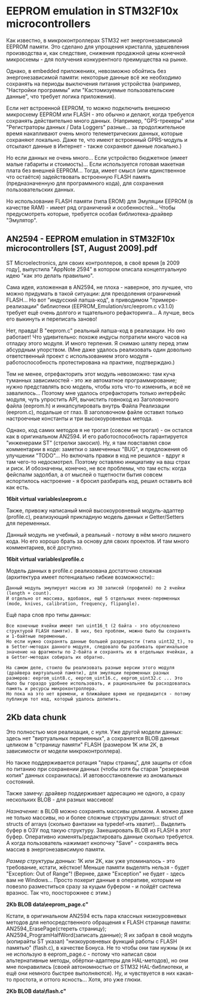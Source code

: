 EEPROM emulation in STM32F10x microcontrollers
==============================================

Как известно, в микроконтроллерах STM32 нет энергонезависимой EEPROM памяти. Это сделано для упрощения кристалла, удешевления производства и, как следствие, снижения продажной цены конечной микросхемы - для получения конкурентного преимущества на рынке.

Однако, в embedded приложениях, невозможно обойтись без энергонезависимой памяти: некоторые данные всё же необходимо сохранять на периоды выключения питания устройства (например, "Настройки программы" или "Кастомизуемые пользовательские данные", что требует логика приложения).

Если нет встроенной EEPROM, то можно подключить внешнюю микросхему EEPROM или FLASH - это обычно и делают, когда требуется сохранять действительно много данных. (Например, "GPS-трекеры" или "Регистраторы данных / Data Loggers" разные... за продолжительное время накапливают очень много телеметрических данных, которые сохраняют локально. Даже те, что имеют встроенный GPRS-модуль и отсылают данные в Интернет - также сохраняют данные локально.)

Но если данных не очень много... Если устройство бюджетное (имеет малые габариты и стоимость)... Если используется готовая макетная плата без внешней EEPROM... Тогда, имеет смысл (или единственное что остаётся) задействовать встроенную FLASH память (предназначенную для программного кода), для сохранения пользовательских данных.

Но использование FLASH памяти (типа EROM) для Эмуляции EEPROM (в качестве RAM) - имеет ряд ограничений и особенностей... Чтобы предусмотреть которые, требуется особая библиотека-драйвер "Эмулятор".



AN2594 - EEPROM emulation in STM32F10x microcontrollers [ST, August 2009].pdf
-----------------------------------------------------------------------------

ST Microelectronics, для своих контроллеров, в своё время [в 2009 году], выпустила "AppNote 2594" в котором описала концептуальную идею "как это делать правильно". 

Сама идея, изложенная в AN2594, не плоха - наверное, это лучшее, что можно придумать в такой ситуации: для преодоления ограничений FLASH... Но вот "индусский лапша-код", в приводимом "примере-реализации" библиотеки (EEPROM_Emulation/src/eeprom.c v3.1.0) требует ещё очень долгого и тщательного рефакторинга... А лучше, весь его выкинуть и переписать заново! 

Нет, правда! В "eeprom.c" реальный лапша-код в реализации. Но оно работает! Что удивительно: похоже индусы потратили много часов на отладку этого модуля. И много терпения. Я снимаю шляпу перед этим абсурдным упорством. (Мне даже удалось реализовать один довольно ответственный проект с использованием этого модуля - работоспособность протестирована на практике, подтверждаю.)

Тем не менее, отрефакторить этот модуль невозможно: там куча туманных зависимостей - это же автоматное программирование; нужно представлять всю модель, чтобы хоть что-то изменить, и всё не завалилось... Поэтому мне удалось отрефакторить только интерфейс модуля, чуть упростить API, вычистить говнокод из Заголовочного файла (eeprom.h) и инкапсулировать внутрь Файла Реализации (eeprom.c), подальше от глаз. В заголовочном файле оставил только настроечные константы и три высокоуровневых метода.

Однако, код самих методов я не трогал (совсем не трогал) - он остался как в оригинальном AN2594. И его работоспособность гарантируется "инженерами ST" (стрелки закосил).
Ну, я там повставлял свои комментарии в коде: заметки о замеченных "BUG", и предложения об улучшении "TODO"... Но включать правки в код не решился - вдруг я там чего-то недосмотрел. Поэтому оставляю инициативу на ваш страх и риск. И обозначены, конечно, не все проблемы, что там есть: когда фейспалм задолбал, а от мыслей о тщетности бытия совсем испортилось настроение - я бросил разбирать код, решил оставить всё как есть. 

**16bit virtual variables\eeprom.c**

Также, привожу написаный мной высокоуровневый модуль-адаптер (profile.c), реализующий прикладную модель данных и Getter/Setters для переменных. 

Данный модуль не учебный, а реальный - потому в нём много лишнего кода. Но его хорошо брать за основу для своих проектов. И там много комментариев, всё доступно.

**16bit virtual variables\profile.c**

Модель данных в profile.c реализована достаточно сложная (архитектура имеет потенциально гибкие возможности)::

    Данный модуль эмулирует массив из 30 записей (профилей) по 2 ячейки (length + count). 
    И отдельно от массива, вдобавок, ещё 5 отдельных ячеек-переменных (mode, knives, calibration, frequency, flipangle).

Ещё пара слов про типы данных:

    Все конечные ячейки имеют тип uint16_t (2 байта - это обусловлено структурой FLASH памяти). В них, без проблем, можно было бы сохранять и 1-байтные переменные.
    Но если нужно сохранять данные большей разрядности (типа uint32_t), то в Setter-методах данного модуля, следовало бы разбивать оригинальное значение на фрагменты по 2-байта и сохранять их в отдельных ячейках, а в Getter-методах собирать их обратно.

    На самом деле, стоило бы реализовать разные версии этого модуля (драйвера виртуальной памяти), для эмуляции переменных разных размеров: eeprom_uint8.c, eeprom_uint16.c, eeprom_uint32.c ... Это было бы гораздо удобнее использовать, и рациональнее бы расходовалась память и ресурсы микроконтроллера. 
    Но пока на это нет времени, и ближайшее время не предвидится - потому публикую тот код, который удалось допилить.



2Kb data chunk
--------------

Это полностью моя реализация, с нуля. Уже другой модели данных: здесь нет "виртуальных переменных", а сохраняется BLOB данных целиком в "страницу памяти" FLASH (размером 1K или 2K, в зависимости от модели микроконтроллера).

Но также поддерживается ротация "пары страниц", для защиты от сбоя по питанию при сохранении данных (чтобы хотя бы старая "резервная копия" данных сохранилась). И автовосстановление из аномальных состояний.

Также замечу: драйвер поддерживает адресацию не одного, а сразу нескольких BLOB - для разных массивов!

*Назначение:* в BLOB можно сохранять массивы целиком. А можно даже не только массивы, но и более сложные структуры данных: struct of structs of arrays (сколько фантазии на typedef-ить хватит)... 
Выделить буфер в ОЗУ под такую структуру. Закешировать BLOB из FLASH в этот буфер. Оперативно изменять/редактировать данные сколько требуется. А когда пользователь нажимает кнопочку "Save" - сохранять весь массив в энергонезависимую памяти.

*Размер структуры данных:* 1K или 2K, как уже упоминалось - это требование, кстати, жёсткое! Меньше памяти выделять нельзя - будет "Exception: Out of Range"! (Вернее, даже "Exception" не будет - здесь вам не Windows... Просто похерит данные в оперативе, которым не повезло разместиться сразу за куцым буфером - и пойдёт система вразнос. Так что, поосторожнее с этим.)

**2Kb BLOB data\eeprom_page.c"**

Кстати, в оригинальном AN2594 есть пара классных низкоуровневых методов для непосредственного обращения к FLASH странице памяти: AN2594_ErasePage(стереть страницу); AN2594_ProgramHalfWord(записать данные); 
Я их забрал в свой модуль (копирайты ST указал) "низкоуровневых функций работы с FLASH памятью" (flash.c), в качестве Бонуса. Не то чтобы они там нужны (я их не использую в eeprom_page.c - потому что написал свои альтернативные методы, обёртки-адаптеры для HAL-методов), но они мне понравились (своей автономностью от STM32 HAL-библиотеки, и ещё они немного быстрее выполняются). Ну, и чувствуется в них какая-то простота, и оттого ясность... Хотя, это уже глюки.

**2Kb BLOB data\flash.c"**

